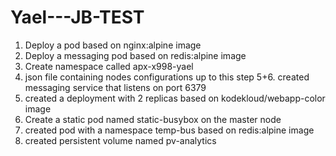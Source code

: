# Yael---JB-TEST
1. Deploy a pod based on nginx:alpine image
2. Deploy a messaging pod based on redis:alpine image 
3. Create namespace called apx-x998-yael
4. json file containing nodes configurations up to this step
5+6. created messaging service that listens on port 6379
7. created a deployment with 2 replicas based on kodekloud/webapp-color image
8. Create a static pod named static-busybox on the master node
9. created pod with a namespace temp-bus based on redis:alpine image
10. created persistent volume named pv-analytics
